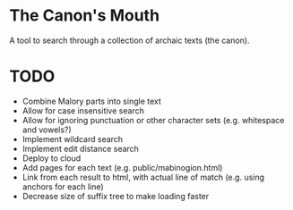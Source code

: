 # The Canon's Mouth

A tool to search through a collection of archaic texts (the canon).

# TODO

* Combine Malory parts into single text
* Allow for case insensitive search
* Allow for ignoring punctuation or other character sets (e.g. whitespace and vowels?)
* Implement wildcard search
* Implement edit distance search
* Deploy to cloud
* Add pages for each text (e.g. public/mabinogion.html)
* Link from each result to html, with actual line of match (e.g. using anchors for each line)
* Decrease size of suffix tree to make loading faster
